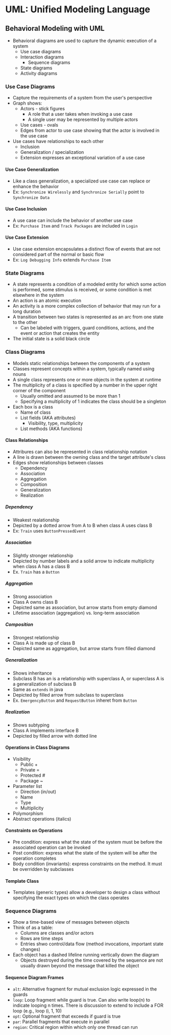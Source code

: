 # UML: Unified Modeling Language
## Behavioral Modeling with UML
* Behavioral diagrams are used to capture the dynamic execution of a system
  * Use case diagrams
  * Interaction diagrams
    * Sequence diagrams
  * State diagrams
  * Activity diagrams
### Use Case Diagrams
* Capture the requirements of a system from the user's perspective
* Graph shows:
  * Actors - stick figures
    * A role that a user takes when invoking a use case
    * A single user may be represented by multiple actors
  * Use cases - ovals
  * Edges from actor to use case showing that the actor is involved in the use case
* Use cases have relationships to each other
  * Inclusion
  * Generalization / specialization
  * Extension expresses an exceptional variation of a use case
#### Use Case Generalization
* Like a class generalization, a specialized use case can replace or enhance the behavior
* Ex: `Synchronize Wirelessly` and `Synchronize Serially` point to `Synchronize Data`
#### Use Case Inclusion
* A use case can include the behavior of another use case
* Ex: `Purchase Item` and `Track Packages` are included in `Login`
#### Use Case Extension
* Use case extension encapsulates a distinct flow of events that are not considered part of the normal or basic flow
* Ex: `Log Debugging Info` extends `Purchase Item`
### State Diagrams
* A state represents a condition of a modeled entity for which some action is performed, some stimulus is received, or some condition is met elsewhere in the system
* An action is an atomic execution
* An activity is a more complex collection of behavior that may run for a long duration
* A transition between two states is represented as an arc from one state to the other
  * Can be labeled with triggers, guard conditions, actions, and the event or action that creates the entity
* The initial state is a solid black circle
### Class Diagrams
* Models static relationships between the components of a system
* Classes represent concepts within a system, typically named using nouns
* A single class represents one or more objects in the system at runtime
* The multiplicity of a class is specified by a number in the upper right corner of the component
  * Usually omitted and assumed to be more than 1
  * Specifying a multiplicity of 1 indicates the class should be a singleton
* Each box is a class
  * Name of class
  * List fields (AKA attributes)
    * Visibility, type, multiplicity
  * List methods (AKA functions)
#### Class Relationships
* Attribures can also be represented in class relationship notation
* A line is drawn between the owning class and the target attribute's class
* Edges show relationships between classes
  * Dependency
  * Association
  * Aggregation
  * Composition
  * Generalization
  * Realization
##### Dependency
* Weakest realationship
* Depicted by a dotted arrow from A to B when class A uses class B
* Ex: `Train` uses `ButtonPressedEvent`
##### Association
* Slightly stronger relationship
* Depicted by number labels and a solid arrow to indicate multiplicity when class A has a class B
* Ex. `Train` has a `Button`
##### Aggregation
* Strong association
* Class A owns class B
* Depicted same as association, but arrow starts from empty diamond
* Lifetime association (aggregation) vs. long-term association 
##### Composition
* Strongest relationship
* Class A is made up of class B
* Depicted same as aggregation, but arrow starts from filled diamond
##### Generalization
* Shows inheritance
* Subclass B has an is a relationship with superclass A, or superclass A is a generalization of subclass B
* Same as `extends` in java
* Depicted by filled arrow from subclass to superclass
* Ex. `EmergencyButton` and `RequestButton` inheret from `Button`
##### Realization
* Shows subtyping
* Class A implements interface B
* Depicted by filled arrow with dotted line
#### Operations in Class Diagrams
* Visibility
  * Public + 
  * Private =
  * Protected #
  * Package ~
* Parameter list
  * Direction (in/out)
  * Name
  * Type
  * Multiplicity
* Polymorphism
* Abstract operations (italics)
#### Constraints on Operations
* Pre condition: express what the state of the system must be before the associated operation can be invoked
* Post condition: express what the state of the system will be after the operation completes
* Body condition (invariants):  express constraints on the method. It must be overridden by subclasses
#### Template Class
* Templates (generic types) allow a developer to design a class without specifying the exact types on which the class operates
### Sequence Diagrams
* Show a time-based view of messages between objects
* Think of as a table: 
  * Columns are classes and/or actors
  * Rows are time steps
  * Entries shwo control/data flow (method invocations, important state changes)
* Each object has a dashed lifeline running vertically down the diagram
  * Objects destroyed during the time covered by the sequence are not usually drawn beyond the message that killed the object
#### Sequence Diagram Frames
* `alt`: Alternative fragment for mutual exclusion logic expressed in the guards
* `loop`: Loop fragment while guard is true. Can also write loop(n) to indicate looping n times. There is discussion to extend to include a FOR loop (e.g., loop (i, 1, 10)
* `opt`: Optional fragment that exceeds if guard is true
* `par`: Parallel fragments that execute in parallel
* `region`: Critical region within which only one thread can run
